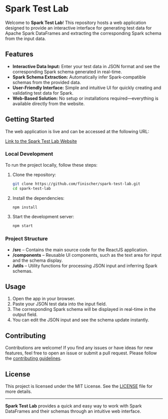 # Spark Test Lab

Welcome to **Spark Test Lab**! This repository hosts a web application designed to provide an interactive interface for generating test data for Apache Spark DataFrames and extracting the corresponding Spark schema from the input data.

## Features

- **Interactive Data Input:** Enter your test data in JSON format and see the corresponding Spark schema generated in real-time.
- **Spark Schema Extraction:** Automatically infer Spark-compatible schemas from the provided data.
- **User-Friendly Interface:** Simple and intuitive UI for quickly creating and validating test data for Spark.
- **Web-Based Solution:** No setup or installations required—everything is available directly from the website.

## Getting Started

The web application is live and can be accessed at the following URL:

[Link to the Spark Test Lab Website](https://spark-test-lab.vercel.app/)

### Local Development

To run the project locally, follow these steps:

1. Clone the repository:

   ```bash
   git clone https://github.com/finischer/spark-test-lab.git
   cd spark-test-lab
   ```

2. Install the dependencies:

   ```bash
   npm install
   ```

3. Start the development server:

   ```bash
   npm start
   ```

### Project Structure

- **/src** – Contains the main source code for the ReactJS application.
- **/components** – Reusable UI components, such as the text area for input and the schema display.
- **/utils** – Utility functions for processing JSON input and inferring Spark schemas.

## Usage

1. Open the app in your browser.
2. Paste your JSON test data into the input field.
3. The corresponding Spark schema will be displayed in real-time in the output field.
4. You can edit the JSON input and see the schema update instantly.

## Contributing

Contributions are welcome! If you find any issues or have ideas for new features, feel free to open an issue or submit a pull request. Please follow the [contributing guidelines](CONTRIBUTING.md).

## License

This project is licensed under the MIT License. See the [LICENSE](LICENSE) file for more details.

---

**Spark Test Lab** provides a quick and easy way to work with Spark DataFrames and their schemas through an intuitive web interface.
